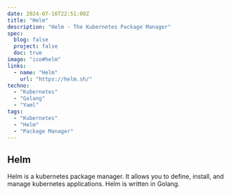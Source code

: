 ```yaml
---
date: 2024-07-16T22:51:00Z
title: "Helm"
description: "Helm - The Kubernetes Package Manager"
spec:
  blog: false
  project: false
  doc: true
image: "ico#helm"
links:
  - name: "Helm"
    url: "https://helm.sh/"
techno:
  - "Kubernetes"
  - "Golang"
  - "Yaml"
tags:
  - "Kubernetes"
  - "Helm"
  - "Package Manager"
---
```


## Helm

Helm is a kubernetes package manager. It allows you to define, install, and manage kubernetes applications. Helm is written in Golang.
